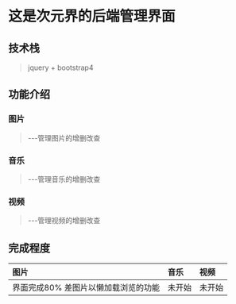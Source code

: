 # 这是次元界的后端管理界面

## 技术栈
> jquery + bootstrap4

## 功能介绍

### 图片
>  ---管理图片的增删改查

### 音乐
>  ---管理音乐的增删改查

### 视频
>  ---管理视频的增删改查

## 完成程度

|图片|音乐|视频|
|:---|:---|:---|
|界面完成80% 差图片以懒加载浏览的功能|未开始|未开始|


